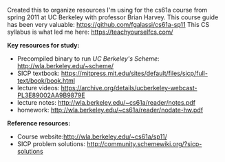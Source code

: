 Created this to organize resources I'm using for the cs61a course from spring 2011 at UC Berkeley with professor Brian Harvey.
This course guide has been very valuable: https://github.com/fgalassi/cs61a-sp11
This CS syllabus is what led me here: https://teachyourselfcs.com/

<b>Key resources for study:</b>
- Precompiled binary to run <i>UC Berkeley's Scheme</i>: http://wla.berkeley.edu/~scheme/
- SICP textbook: https://mitpress.mit.edu/sites/default/files/sicp/full-text/book/book.html
- lecture videos: https://archive.org/details/ucberkeley-webcast-PL3E89002AA9B9879E
- lecture notes: http://wla.berkeley.edu/~cs61a/reader/notes.pdf
- homework: http://wla.berkeley.edu/~cs61a/reader/nodate-hw.pdf

<b>Reference resources:</b>
- Course website:http://wla.berkeley.edu/~cs61a/sp11/
- SICP problem solutions: http://community.schemewiki.org/?sicp-solutions
